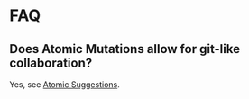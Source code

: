 # FAQ

## Does Atomic Mutations allow for git-like collaboration?

Yes, see [Atomic Suggestions](atomic-suggestions.md).
